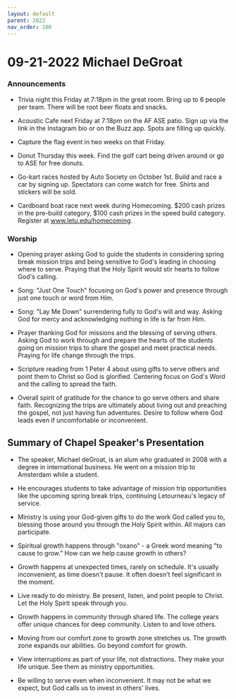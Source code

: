 ```yaml
---
layout: default
parent: 2022
nav_order: 100
---
```


# 09-21-2022 Michael DeGroat



### Announcements

- Trivia night this Friday at 7:18pm in the great room. Bring up to 6 people per team. There will be root beer floats and snacks.

- Acoustic Cafe next Friday at 7:18pm on the AF ASE patio. Sign up via the link in the Instagram bio or on the Buzz app. Spots are filling up quickly. 

- Capture the flag event in two weeks on that Friday. 

- Donut Thursday this week. Find the golf cart being driven around or go to ASE for free donuts.

- Go-kart races hosted by Auto Society on October 1st. Build and race a car by signing up. Spectators can come watch for free. Shirts and stickers will be sold.

- Cardboard boat race next week during Homecoming. $200 cash prizes in the pre-build category, $100 cash prizes in the speed build category. Register at www.letu.edu/homecoming.


### Worship

- Opening prayer asking God to guide the students in considering spring break mission trips and being sensitive to God's leading in choosing where to serve. Praying that the Holy Spirit would stir hearts to follow God's calling.

- Song: "Just One Touch" focusing on God's power and presence through just one touch or word from Him. 

- Song: "Lay Me Down" surrendering fully to God's will and way. Asking God for mercy and acknowledging nothing in life is far from Him.

- Prayer thanking God for missions and the blessing of serving others. Asking God to work through and prepare the hearts of the students going on mission trips to share the gospel and meet practical needs. Praying for life change through the trips. 

- Scripture reading from 1 Peter 4 about using gifts to serve others and point them to Christ so God is glorified. Centering focus on God's Word and the calling to spread the faith.

- Overall spirit of gratitude for the chance to go serve others and share faith. Recognizing the trips are ultimately about living out and preaching the gospel, not just having fun adventures. Desire to follow where God leads even if uncomfortable or inconvenient.  


## Summary of Chapel Speaker's Presentation

- The speaker, Michael deGroat, is an alum who graduated in 2008 with a degree in international business. He went on a mission trip to Amsterdam while a student. 

- He encourages students to take advantage of mission trip opportunities like the upcoming spring break trips, continuing Letourneau's legacy of service.

- Ministry is using your God-given gifts to do the work God called you to, blessing those around you through the Holy Spirit within. All majors can participate.

- Spiritual growth happens through "oxano" - a Greek word meaning "to cause to grow." How can we help cause growth in others?

- Growth happens at unexpected times, rarely on schedule. It's usually inconvenient, as time doesn't pause. It often doesn't feel significant in the moment.

- Live ready to do ministry. Be present, listen, and point people to Christ. Let the Holy Spirit speak through you.

- Growth happens in community through shared life. The college years offer unique chances for deep community. Listen to and love others. 

- Moving from our comfort zone to growth zone stretches us. The growth zone expands our abilities. Go beyond comfort for growth.

- View interruptions as part of your life, not distractions. They make your life unique. See them as ministry opportunities.

- Be willing to serve even when inconvenient. It may not be what we expect, but God calls us to invest in others' lives.